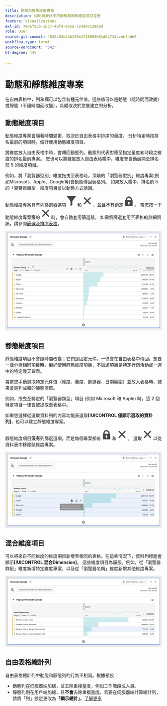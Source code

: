 ```yaml
---
title: 動態與靜態維度專案
description: 如何與表格中的動態和靜態維度項目互動
feature: Visualizations
exl-id: 7806f535-15c7-40f4-955a-724d9752969d
role: User
source-git-commit: 4942c83e34b129e3718084601d5a733bcebf4de9
workflow-type: tm+mt
source-wordcount: '542'
ht-degree: 44%

---
```


# 動態和靜態維度專案

在自由表格中，列和欄可以包含各種元件值。這些值可以是動態（隨時間而改變）或靜態（不隨時間而改變），具體取決於您要建立的分析。

## 動態維度項目

動態維度專案會隨著時間變更，取決於自由表格中排序的量度。 分析特定時段排名最前的項目時，偏好使用動態維度項目。

將維度放入自由表格中時，會傳回動態列。動態列代表對應至指定量度和時段之維度的排名最前專案。 您也可以將維度放入自由表格欄中，維度會自動展開至排名前 5 的維度項目。

例如，將「瀏覽器型別」維度拖曳至表格時，頂端的「瀏覽器型別」維度專案(例如Microsoft、Apple、Google等)會動態傳回表格列。 如果放入欄中，排名前 5 的「瀏覽器類型」維度項目會以動態方式傳回。

動態維度專案具有列篩選器選項![篩選器](/help/assets/icons/Filter.svg)和![關閉](/help/assets/icons/Close.svg)，並且&#x200B;**不**&#x200B;有鎖定![LockClosed](/help/assets/icons/LockClosed.svg)。 <!--do they have the lock icon? -->當您按一下動態維度專案旁的![關閉](/help/assets/icons/Close.svg)時，會自動套用篩選器。 如需將篩選套用至表格的詳細資訊，請參閱[篩選及排序表格](/help/analysis-workspace/visualizations/freeform-table/filter-and-sort.md)。


![反白顯示篩選圖示的自由表格。](assets/dynamic-items.png)

## 靜態維度項目

靜態維度項目不會隨時間改變；它們是固定元件，一律會在自由表格中傳回。想要一律分析相同項目時，偏好使用靜態維度項目，不論該項目是特定行銷活動或一週中的特定幾天皆然。

每當您手動選取特定元件值（維度、量度、篩選器、日期範圍）並放入表格時，結果會是列或欄的靜態清單。

例如，拖曳至特定的「瀏覽器類型」項目 (例如 Microsoft 和 Apple) 時，這 2 個特定項目一律會被提取至表格中。

如果您選擇從選取資料列的內容功能表選取&#x200B;**[!UICONTROL 僅顯示選取的資料列]**，也可以建立靜態維度專案。

靜態維度項目&#x200B;**沒有**&#x200B;列篩選選項。而是每個專案都有![LockClosed](/help/assets/icons/LockClosed.svg)和![Close](/help/assets/icons/Close.svg)。 選取![關閉](/help/assets/icons/Close.svg)以從資料表中移除該維度專案。

![顯示瀏覽器型別和Microsoft列（含鎖定圖示）的自由格式表格注意：此維度專案是靜態的，不會隨時間變更。](assets/static-items.png)

## 混合維度項目

可以將來自不同維度的維度項目新增至相同的表格。在這些情況下，資料列標題會顯示&#x200B;**[!UICONTROL 混合Dimension]**。 這些維度項目為靜態。例如，從「瀏覽器群組」維度新增特定維度專案，以及從「瀏覽器名稱」維度新增其他維度專案。

![反白顯示混合Dimension資料行的自由表格。](assets/mixed-dimensions.png)

## 自由表格總計列

自由表格總計列中動態和靜態列的行為不相同。根據預設：

* 動態列在伺服器端加總，並去除重複量度，例如工作階段或人員。
* 靜態列則在用戶端加總，且&#x200B;**不會**&#x200B;去除重複量度。若要在伺服器端計算總計列，請將「列」設定更改為&#x200B;**「顯示總計」**。[了解更多](/help/analysis-workspace/visualizations/freeform-table/workspace-totals.md)
